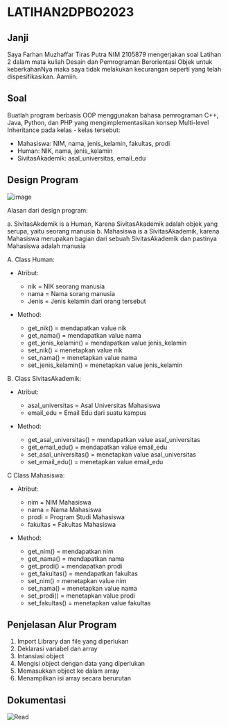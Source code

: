 # LATIHAN2DPBO2023

## Janji

Saya Farhan Muzhaffar Tiras Putra NIM 2105879 mengerjakan soal Latihan 2 dalam mata kuliah Desain dan Pemrograman Berorientasi Objek
untuk keberkahanNya maka saya tidak melakukan kecurangan seperti yang telah dispesifikasikan.
Aamiin.

## Soal

Buatlah program berbasis OOP menggunakan bahasa pemrograman C++, Java, Python, dan PHP yang mengimplementasikan konsep Multi-level Inheritance  pada kelas - kelas tersebut:
- Mahasiswa: NIM, nama, jenis_kelamin, fakultas, prodi
- Human: NIK, nama, jenis_kelamin
- SivitasAkademik: asal_universitas, email_edu

## Design Program

![image](https://user-images.githubusercontent.com/96176429/221360965-a185bd68-8672-4afa-9c02-da9863c5d503.png)

Alasan dari design program:

a. SivitasAkdemik is a Human, Karena SivitasAkademik adalah objek yang serupa, yaitu seorang manusia
b. Mahasiswa is a SivitasAkademik, karena Mahasiswa merupakan bagian dari sebuah SivitasAkademik dan pastinya Mahasiswa adalah manusia


 A. Class Human:

  * Atribut:

    - nik = NIK seorang manusia
    - nama = Nama sorang manusia
    - Jenis = Jenis kelamin dari orang tersebut

  * Method:
    - get_nik() = mendapatkan value nik
    - get_nama() = mendapatkan value nama
    - get_jenis_kelamin() = mendapatkan value jenis_kelamin
    - set_nik() = menetapkan value nik
    - set_nama() = menetapkan value nama
    - set_jenis_kelamin() = menetapkan value jenis_kelamin
    
 B. Class SivitasAkademik:

  * Atribut:

    - asal_universitas = Asal Universitas Mahasiswa
    - email_edu =  Email Edu dari suatu kampus

  * Method:
    - get_asal_universitas() = mendapatkan value asal_universitas
    - get_email_edu() = mendapatkan value email_edu
    - set_asal_universitas() = menetapkan value asal_universitas
    - set_email_edu() = menetapkan value email_edu
    
 C Class Mahasiswa:

  * Atribut:

    - nim = NIM Mahasiswa
    - nama = Nama Mahasiswa
    - prodi = Program Studi Mahasiswa
    - fakultas = Fakultas Mahasiswa

  * Method:
    - get_nim() = mendapatkan nim
    - get_nama() = mendapatkan nama
    - get_prodi() = mendapatkan prodi
    - get_fakultas() = mendapatkan fakultas
    - set_nim() = menetapkan value nim
    - set_nama() = menetapkan value nama
    - set_prodi() = menetapkan value prodi
    - set_fakultas() = menetapkan value fakultas
    
## Penjelasan Alur Program
1. Import Library dan file yang diperlukan
2. Deklarasi variabel dan array
3. Intansiasi object
4. Mengisi object dengan data yang diperlukan
5. Memasukkan object ke dalam array
6. Menampilkan isi array secara berurutan

## Dokumentasi

![Read](https://user-images.githubusercontent.com/96176429/221361835-38430a29-f1b3-4152-83b1-1709df80212a.png)
